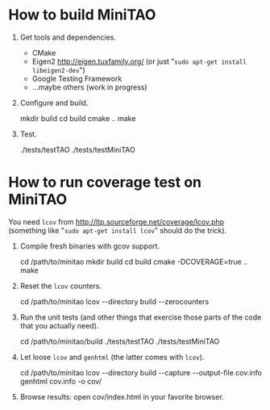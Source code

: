 How to build MiniTAO
====================

1. Get tools and dependencies.
   * CMake
   * Eigen2 http://eigen.tuxfamily.org/
     (or just "`sudo apt-get install libeigen2-dev`")
   * Google Testing Framework
   * ...maybe others (work in progress)

2. Configure and build.

    mkdir build
    cd build
    cmake ..
    make

3. Test.

    ./tests/testTAO
    ./tests/testMiniTAO


How to run coverage test on MiniTAO
===================================

You need `lcov` from http://ltp.sourceforge.net/coverage/lcov.php
(something like "`sudo apt-get install lcov`" should do the trick).

1. Compile fresh binaries with gcov support.

    cd /path/to/minitao
    mkdir build
    cd build
    cmake -DCOVERAGE=true ..
    make

2. Reset the `lcov` counters.

    cd /path/to/minitao
    lcov --directory build --zerocounters

3. Run the unit tests (and other things that exercise those parts of
   the code that you actually need).

    cd /path/to/minitao/build
    ./tests/testTAO
    ./tests/testMiniTAO

4. Let loose `lcov` and `genhtml` (the latter comes with `lcov`).

    cd /path/to/minitao
    lcov --directory build --capture --output-file cov.info
    genhtml cov.info -o cov/

5. Browse results: open cov/index.html in your favorite browser.
